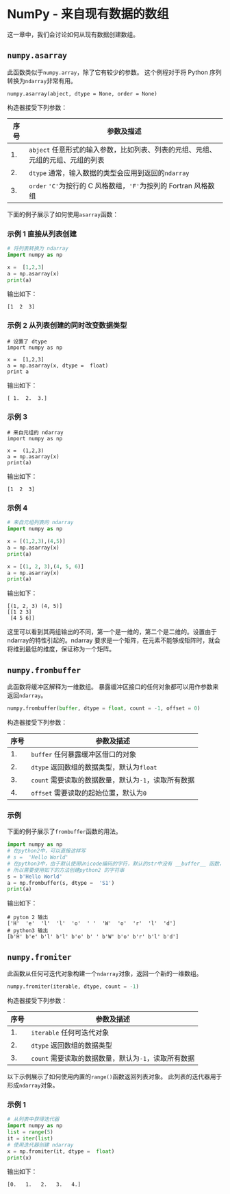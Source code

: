 # NumPy - 来自现有数据的数组

这一章中，我们会讨论如何从现有数据创建数组。

## `numpy.asarray`

此函数类似于`numpy.array`，除了它有较少的参数。 这个例程对于将 Python 序列转换为`ndarray`非常有用。

```
numpy.asarray(abject, dtype = None, order = None)
```

构造器接受下列参数：

| 序号 | 参数及描述 |
| --- | --- |
| 1. | `abject` 任意形式的输入参数，比如列表、列表的元组、元组、元组的元组、元组的列表 |
| 2. | `dtype` 通常，输入数据的类型会应用到返回的`ndarray` |
| 3. | `order` `'C'`为按行的 C 风格数组，`'F'`为按列的 Fortran 风格数组 |

下面的例子展示了如何使用`asarray`函数：

### 示例 1 直接从列表创建

```python
# 将列表转换为 ndarray 
import numpy as np 

x =  [1,2,3] 
a = np.asarray(x)  
print(a)
```

输出如下：

```
[1  2  3]
```

### 示例 2 从列表创建的同时改变数据类型

```
# 设置了 dtype  
import numpy as np 

x =  [1,2,3] 
a = np.asarray(x, dtype =  float)  
print a
```

输出如下：

```
[ 1.  2.  3.]
```

### 示例 3

```
# 来自元组的 ndarray  
import numpy as np 

x =  (1,2,3) 
a = np.asarray(x)  
print(a)
```

输出如下：

```
[1  2  3]
```

### 示例 4

```python
# 来自元组列表的 ndarray
import numpy as np 

x = [(1,2,3),(4,5)] 
a = np.asarray(x)  
print(a)

x = [(1, 2, 3),(4, 5, 6)]
a = np.asarray(x)
print(a)
```

输出如下：

```
[(1, 2, 3) (4, 5)]
[[1 2 3]
 [4 5 6]]
```

这里可以看到其两组输出的不同，第一个是一维的，第二个是二维的。设置由于ndarray的特性引起的。ndarray 要求是一个矩阵，在元素不能够成矩阵时，就会将维到最低的维度，保证称为一个矩阵。

## `numpy.frombuffer`

此函数将缓冲区解释为一维数组。 暴露缓冲区接口的任何对象都可以用作参数来返回`ndarray`。

```python
numpy.frombuffer(buffer, dtype = float, count = -1, offset = 0)
```

构造器接受下列参数：

| 序号 | 参数及描述 |
| --- | --- |
| 1. | `buffer` 任何暴露缓冲区借口的对象 |
| 2. | `dtype` 返回数组的数据类型，默认为`float` |
| 3. | `count` 需要读取的数据数量，默认为`-1`，读取所有数据 |
| 4. | `offset` 需要读取的起始位置，默认为`0` |

### 示例

下面的例子展示了`frombuffer`函数的用法。

```python
import numpy as np
# 在python2中，可以直接这样写
# s =  'Hello World' 
# 在python3中，由于默认使用Unicode编码的字符，默认的str中没有 __buffer__ 函数，使用numpy.frombuffer函数会引发错误。
# 所以需要使用如下的方法创建python2 的字符串
s = b'Hello World'
a = np.frombuffer(s, dtype =  'S1')  
print(a)
```

输出如下：

```
# pyton 2 输出
['H'  'e'  'l'  'l'  'o'  ' '  'W'  'o'  'r'  'l'  'd']
# python3 输出
[b'H' b'e' b'l' b'l' b'o' b' ' b'W' b'o' b'r' b'l' b'd']
```

## `numpy.fromiter`

此函数从任何可迭代对象构建一个`ndarray`对象，返回一个新的一维数组。

```python
numpy.fromiter(iterable, dtype, count = -1)
```

构造器接受下列参数：

| 序号 | 参数及描述 |
| --- | --- |
| 1. | `iterable` 任何可迭代对象 |
| 2. | `dtype` 返回数组的数据类型 |
| 3. | `count` 需要读取的数据数量，默认为`-1`，读取所有数据 |

以下示例展示了如何使用内置的`range()`函数返回列表对象。 此列表的迭代器用于形成`ndarray`对象。

### 示例 1

```python
# 从列表中获得迭代器  
import numpy as np 
list = range(5) 
it = iter(list)  
# 使用迭代器创建 ndarray 
x = np.fromiter(it, dtype =  float)  
print(x)
```

输出如下：

```
[0.   1.   2.   3.   4.]
```



